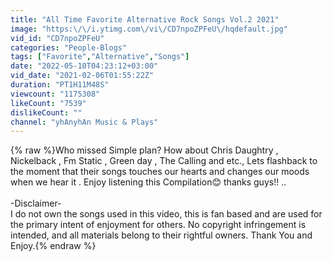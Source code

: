 ```yaml
---
title: "All Time Favorite Alternative Rock Songs Vol.2 2021"
image: "https:\/\/i.ytimg.com\/vi\/CD7npoZPFeU\/hqdefault.jpg"
vid_id: "CD7npoZPFeU"
categories: "People-Blogs"
tags: ["Favorite","Alternative","Songs"]
date: "2022-05-10T04:23:12+03:00"
vid_date: "2021-02-06T01:55:22Z"
duration: "PT1H11M48S"
viewcount: "1175308"
likeCount: "7539"
dislikeCount: ""
channel: "yhAnyhAn Music & Plays"
---
```

{% raw %}Who missed Simple plan? How about Chris Daughtry , Nickelback , Fm Static , Green day , The Calling and etc., Lets flashback to the moment that their songs touches our hearts and changes our moods when we hear it . Enjoy listening this Compilation😊 thanks guys!! ..<br /><br />-Disclaimer-<br />I do not own the songs used in this video, this is fan based and are used for the primary intent of enjoyment for others. No copyright infringement is intended, and all materials belong to their rightful owners. Thank You and Enjoy.{% endraw %}
